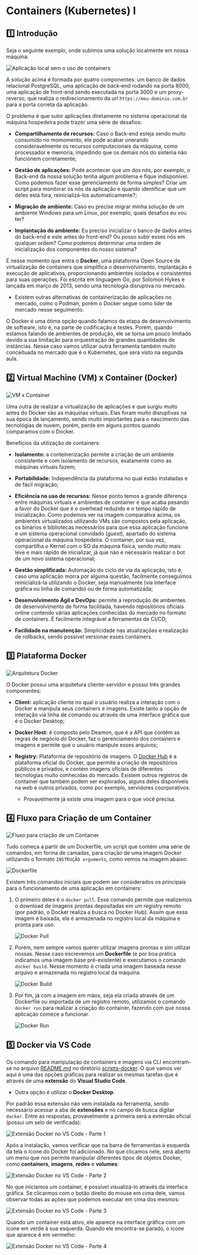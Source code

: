 # Containers (Kubernetes) I

## :one: Introdução

Seja o seguinte exemplo, onde subimos uma solução localmente em nossa máquina:

![Aplicação local sem o uso de containers](Imagens/Aplicação%20local%20sem%20uso%20de%20containers.png)

A solução acima é formada por quatro componentes: um banco de dados relacional PostgreSQL, uma aplicação de back-end rodando na porta 8000, uma aplicação de front-end sendo executada na porta 3000 e um proxy-reverso, que realiza o redirecionamento da url `https://meu-dominio.com.br` para a porta correta da aplicação.

O problema é que subir aplicações diretamente no sistema operacional da máquina hospedeira pode trazer uma série de desafios:

- **Compartilhamento de recursos:** Caso o Back-end esteja sendo muito consumido no momomento, ele pode acabar onerando consideravelmente os recursos computacionais da máquina, como processador e memória, impedindo que os demais nós do sistema não funcionem corretamente;

- **Gestão de aplicações:** Pode acontecer que um dos nós, por exemplo, o Back-end da nossa solução tenha algum problema e fique indisponível. Como podemos fazer esse gerenciamento de forma simples? Criar um script para monitorar os nós da aplicação e quando identificar que um deles está fora, reinicializá-los automaticamente?;

- **Migração de ambiente:** Caso eu precise migrar minha solução de um ambiente Windows para um Linux, por exemplo, quais desafios eu vou ter?

- **Implantação do ambiente:** Eu preciso inicializar o banco de dados antes do back-end e este antes do front-end? Ou posso subir esses nós em qualquer ordem? Como podemos determinar uma ordem de inicialização dos componentes do nosso sistema?

É nesse momento que entra o **Docker**, uma plataforma Open Source de virtualização de containers que simplifica o desenvolvimento, implantação e execução de aplicativos, proporcionando ambientes isolados e consistentes para suas operações. Foi escrita em linguagem Go, por Solomon Hykes e lançada em março de 2013, sendo uma tecnología disruptiva no mercado.

- Existem outras alternativas de containerização de aplicações no mercado, como o Podman, porém o Docker segue como líder de mercado nesse seguimento.

O Docker é uma ótima opção quando falamos da etapa de desenvolvimento de software, isto é, na parte de codificação e testes. Porém, quando estamos falando de ambientes de produção, ele se torna um pouco limitado devido a sua limitação para orquestração de grandes quantidades de instâncias. Nesse caso vamos utilizar outra ferramenta também muito conceituada no mercado que é o Kubernetes, que será visto na segunda aula.

## :two: Virtual Machine (VM) x Container (Docker)

![VM x Container](Imagens/VM%20x%20Container.png)

Uma outra de realizar a virtualização de aplicações e que surgiu muito antes do Docker são as máquinas virtuais. Elas foram muito disruptivas na sua época de lançamento, sendo muito importantes para o nascimento das tecnológias de nuvem, porém, perde em alguns pontos quando comparamos com o Docker.

Benefícios da utilização de containers:

- **Isolamento:** a conteinerização permite a criação de um ambiente consistente e com isolamento de recursos, exatamente como as máquinas virtuais fazem;

- **Portabilidade:** Independência da plataforma no qual estão instaladas e de fácil migração;

- **Eficiência no uso de recursos:** Nesse ponto temos a grande diferença entre máquinas virtuais e ambientes de container e que acaba pesando a favor do Docker que é o overhead reduzido e o tempo rápido de inicialização. Como podemos ver na imagem comparativa acima, os ambientes virtualizados utilizando VMs são compostos pela aplicação, os binários e bibliotecas necessários para que essa aplicação funcione e um sistema operacional convidado (*guest*), apartado do sistema operacional da máquina hospedeira. O container, por sua vez, compartilha o Kernel com o SO da máquina física, sendo muito mais leve e mais rápido de inicializar, já que não é necessário realizar o bot de um novo sistema operacional;

- **Gestão simplificada:** Automação do ciclo de via da aplicação, isto é, caso uma aplicação morra por alguma questão, facilmente conseguimos reinicializá-la utilizando o Docker, seja manualmente (via interface gráfica ou linha de comando) ou de forma automatizada;

- **Desenvolvimento Ágil e DevOps:** permite a reprodução de ambientes de desenvolvimento de forma facilitada, havendo repositórios oficiais online contendo várias aplicações conhecidas do mercado no formato de containers. É facilmente integrável a ferramentas de CI/CD;

- **Facilidade na manutenção:** Simplicidade nas atualizações e realização de rollbacks, sendo possível versionar esses containers.

## :three: Plataforma Docker

![Arquitetura Docker](Imagens/Arquitetura%20Docker.png)

O Docker possui uma arquitetura cliente-servidor e possui três grandes componentes:

- **Client:** aplicação cliente no qual o usuário realiza a interação com o Docker e manipula seus containers e imagens. Existe tanto a opção de interação via linha de comando ou através de uma interface gráfica que é o Docker Desktop;

- **Docker Host:** é composto pelo Deamon, que é a API que contém as regras de negócio do Docker, faz o gerenciamento dos containers e imagens e permite que o usuário manipule esses arquivos;

- **Registry:** Plataforma de repositório de imagens. O [Docker Hub](https://hub.docker.com/) é a plataforma oficial do Docker, que permite a criação de repositórios públicos e privados, e contém imagens oficiais de diferentes tecnologias muito conhecidas do mercado. Existem outros registros de container que também podem ser explorados, alguns deles disponíveis na web e outros privados, como por exemplo, servidores coorporativos.

  - Provavelmente já existe uma imagem para o que você precisa.

## :four: Fluxo para Criação de um Container

![Fluxo para criação de um Container](Imagens/Fluxo%20para%20criação%20de%20um%20container.png)

Tudo começa a partir de um Dockerfile, um script que contém uma série de comandos, em forma de camadas, para criação de uma imagem Docker utilizando o formato `INSTRUÇÃO argumento`, como vemos na imagem abaixo:

![Dockerfile](Imagens/Dockerfile.png)

Existem três comandos iniciais que podem ser considerados os principais para o funcionamento de uma aplicação em containers:

1. O primeiro deles é o `docker pull`. Esse comando permite que realizemos o download de imagens prontas depositadas em um registry remoto (por padrão, o Docker realiza a busca no Docker Hub). Assim que essa imagem é baixada, ela é armazenada no registro local da máquina e pronta para uso.

    ![Docker Pull](Imagens/Docker%20Pull.png)

2. Porém, nem sempre vamos querer utilizar imagens prontas e sim utilizar nossas. Nesse caso escrevemos um **Dockerfile** (e por boa prática indicamos uma imagem base pré-existente) e executamos o comando `docker build`. Nesse momento é criada uma imagem baseada nesse arquivo e armazenada no registro local da máquina.

    ![Docker Build](Imagens/Docker%20Build.png)

3. Por fim, já com a imagem em mãos, seja ela criada através de um Dockerfile ou importada de um registro remoto, utilizamos o comando `docker run` para realizar a criação do container, fazendo com que nossa aplicação comece a funcionar.

    ![Docker Run](Imagens/Docker%20Run.png)

## :five: Docker via VS Code

Os comando para manipulação de containers e imagens via CLI encontram-se no arquivo [README.md](./scripts-docker/README.md) no diretório [scripts-docker](./scripts-docker/). O que vamos ver aqui é uma das opções gráficas para realizar as mesmas tarefas que é através de uma **extensão** do **Visual Studio Code**.

- Outra opção é utilizar o **Docker Desktop**.

Por padrão essa extensão não vem instalada na ferramenta, sendo necessário acessar a aba de **extensões** e no campo de busca digitar `docker`. Entre as respostas, provavelmente a primeira será a extensão oficial (possui um selo de verificada):

![Extensão Docker no VS Code - Parte 1](Imagens/Extensão%20Docker%20no%20VS%20Code%20-%20Parte%201.png)

Após a instalação, vamos verificar que na barra de ferramentas à esquerda da tela o ícone do Docker foi adicionado. No que clicamos nele, será aberto um menu que nos permite manipular diferentes tipos de objetos Docker, como **containers**, **imagens**, **redes** e **volumes**:

![Extensão Docker no VS Code - Parte 2](Imagens/Extensão%20Docker%20no%20VS%20Code%20-%20Parte%202.png)

No que iniciamos um container, é possível visualizá-lo através da interface gráfica. Se clicarmos com o botão direito do mouse em cima dele, vamos observar todas as ações que podemos executar em cima dos mesmos:

![Extensão Docker no VS Code - Parte 3](Imagens/Extensão%20Docker%20no%20VS%20Code%20-%20Parte%203.png)

Quando um container está ativo, ele aparece na interface gráfica com um ícone em verde à sua esquerda. Quando ele encontra-se parado, o ícone que aparece é em vermelho:

![Extensão Docker no VS Code - Parte 4](Imagens/Extensão%20Docker%20no%20VS%20Code%20-%20Parte%204.png)
